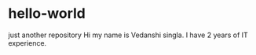 # hello-world
just another repository
Hi my name is Vedanshi singla. I have 2 years of IT experience.
